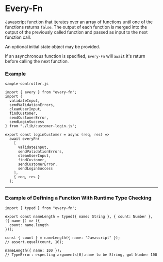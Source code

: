 # Every-Fn

Javascript function that iterates over an array of functions until one of the functions returns `false`. The output of each function is merged into the output of the previously called function and passed as input to the next function call.

An optional initial state object may be provided.

If an asynchronous function is specified, `Every-Fn` will `await` it's return before calling the next function.

### Example

`sample-controller.js`

```
import { every } from "every-fn";
import {
  validateInput,
  sendValidationErrors,
  cleanUserInput,
  findCustomer,
  sendCustomerError,
  sendLoginSuccess
} from "./lib/customer-login.js";

export const loginCustomer = async (req, res) =>
  await everyFn(
    [
      validateInput,
      sendValidationErrors,
      cleanUserInput,
      findCustomer,
      sendCustomerError,
      sendLoginSuccess
    ],
    { req, res }
  );
```

---

### Example of Defining a Function With Runtime Type Checking

```
import { typed } from "every-fn";

export const nameLength = typed({ name: String }, { count: Number }, ({ name }) => ({
  count: name.length
}));

const { count } = nameLength({ name: "Javascript" });
// assert.equal(count, 10);

nameLength({ name: 100 });
// TypeError: expecting arguments[0].name to be String, got Number 100
```
